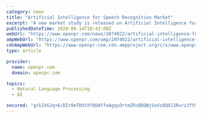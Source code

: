 ```yaml
---
category: news
title: "Artificial Intelligence for Speech Recognition Market"
excerpt: "A new market study is released on Artificial Intelligence for Speech Recognition Market with data Tables for historical and forecast years represented with Chats & Graphs spread through 58 Pages ..."
publishedDateTime: 2020-06-14T10:42:00Z
webUrl: "https://www.openpr.com/news/2074022/artificial-intelligence-for-speech-recognition-market"
ampWebUrl: "https://www.openpr.com/amp/2074022/artificial-intelligence-for-speech-recognition-market"
cdnAmpWebUrl: "https://www-openpr-com.cdn.ampproject.org/c/s/www.openpr.com/amp/2074022/artificial-intelligence-for-speech-recognition-market"
type: article

provider:
  name: openpr.com
  domain: openpr.com

topics:
  - Natural Language Processing
  - AI

secured: "gtkJVGJq+6/DZr8eTDUtXf8DAffoAgqsDrtmZRcBDQWjSeVz8Q9J2Rvrz2f55dFKzr9buTEPtOE4Sqyq7Np2hOu3MgPgdzbvgNVT4w9Y4VAokKif3XNGKvQGIgk0sydPGIHdez3Bo/tngwwb2y0kXYyEwffvjzc+755OhMRJXQZJNxKNnkuajTySkfZvFIT3y273WUVPXMq52KQ31zwznN2H5bermMO8+15BPHpQknUJH4igWHoA38XUjeOXNZGmxt+L+egsYVRYVAReAoN6QQgpuB/jQi3JOjEAHExbyfBd6eHnBSfTT4xSyKig5LUNhuc7xJifSLjuz2dDfzN5pg==;culhRR7x0iDSXCdddtB8gQ=="
---
```


